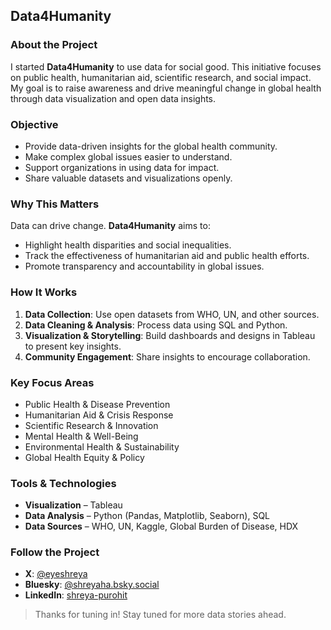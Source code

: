 ## Data4Humanity  

### About the Project  
I started **Data4Humanity** to use data for social good. This initiative focuses on public health, humanitarian aid, scientific research, and social impact. My goal is to raise awareness and drive meaningful change in global health through data visualization and open data insights.  

### Objective  
- Provide data-driven insights for the global health community.  
- Make complex global issues easier to understand.  
- Support organizations in using data for impact.  
- Share valuable datasets and visualizations openly.  

### Why This Matters  
Data can drive change. **Data4Humanity** aims to:  
- Highlight health disparities and social inequalities.  
- Track the effectiveness of humanitarian aid and public health efforts.  
- Promote transparency and accountability in global issues.  

### How It Works  
1. **Data Collection**: Use open datasets from WHO, UN, and other sources.  
2. **Data Cleaning & Analysis**: Process data using SQL and Python.  
3. **Visualization & Storytelling**: Build dashboards and designs in Tableau to present key insights.  
4. **Community Engagement**: Share insights to encourage collaboration.  

### Key Focus Areas  
- Public Health & Disease Prevention  
- Humanitarian Aid & Crisis Response  
- Scientific Research & Innovation  
- Mental Health & Well-Being  
- Environmental Health & Sustainability  
- Global Health Equity & Policy  

### Tools & Technologies  
- **Visualization** – Tableau  
- **Data Analysis** – Python (Pandas, Matplotlib, Seaborn), SQL  
- **Data Sources** – WHO, UN, Kaggle, Global Burden of Disease, HDX  

### Follow the Project  
- **X**: [@eyeshreya](https://x.com/eyeshreya)  
- **Bluesky**: [@shreyaha.bsky.social](https://bsky.app/profile/shreyaha.bsky.social)
- **LinkedIn**: [shreya-purohit](https://linkedin.com/in/shreya-purohit)  

> Thanks for tuning in! Stay tuned for more data stories ahead.

